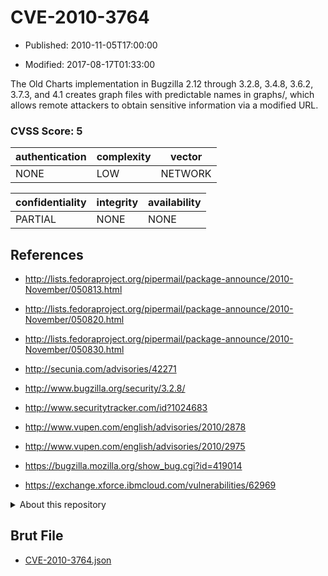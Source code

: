 # CVE-2010-3764

- Published: 2010-11-05T17:00:00

- Modified: 2017-08-17T01:33:00

The Old Charts implementation in Bugzilla 2.12 through 3.2.8, 3.4.8, 3.6.2, 3.7.3, and 4.1 creates graph files with predictable names in graphs/, which allows remote attackers to obtain sensitive information via a modified URL.

### CVSS Score: **5**

| authentication | complexity | vector |
| --- | --- | --- |
| NONE | LOW | NETWORK |

| confidentiality | integrity | availability |
| --- | --- | --- |
| PARTIAL | NONE | NONE |

## References

* http://lists.fedoraproject.org/pipermail/package-announce/2010-November/050813.html

* http://lists.fedoraproject.org/pipermail/package-announce/2010-November/050820.html

* http://lists.fedoraproject.org/pipermail/package-announce/2010-November/050830.html

* http://secunia.com/advisories/42271

* http://www.bugzilla.org/security/3.2.8/

* http://www.securitytracker.com/id?1024683

* http://www.vupen.com/english/advisories/2010/2878

* http://www.vupen.com/english/advisories/2010/2975

* https://bugzilla.mozilla.org/show_bug.cgi?id=419014

* https://exchange.xforce.ibmcloud.com/vulnerabilities/62969

<details>
<summary>About this repository</summary> 

  This repository is part of the project [Live Hack CVE](https://github.com/Live-Hack-CVE). Main website can be found [www.live-hack.org](https://www.live-hack.org) 
  
  Made by [Sn0wAlice](https://github.com/Sn0wAlice) for the people that care about security and need to have a feed of the latest CVEs. Hope you enjoy it, don't forget to star the repo and follow me on [Twitter](https://twitter.com/Sn0wAlice) and [Github](https://github.com/Sn0wAlice). And that is my [personnal website](https://www.alice-snow.me/)

  - [Home Page](https://github.com/Live-Hack-CVE)
  - [Framework](https://github.com/Live-Hack-CVE/cve-framework)
  - [CVE database](https://github.com/Live-Hack-CVE/full_database)
  - [Changelog](https://github.com/Live-Hack-CVE/Changelog)
</details>

## Brut File

* [CVE-2010-3764.json](https://raw.githubusercontent.com/Live-Hack-CVE/full_database/main/cves/2010/CVE-2010-3764.json)

